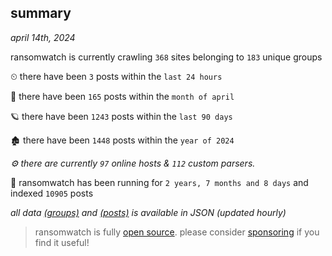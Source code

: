 
## summary
_april 14th, 2024_

ransomwatch is currently crawling `368` sites belonging to `183` unique groups

⏲ there have been `3` posts within the `last 24 hours`

🦈 there have been `165` posts within the `month of april`

🪐 there have been `1243` posts within the `last 90 days`

🏚 there have been `1448` posts within the `year of 2024`

_⚙️ there are currently `97` online hosts & `112` custom parsers._

🦕 ransomwatch has been running for `2 years, 7 months and 8 days` and indexed `10905` posts

_all data  [(groups)](http://ransomwhat.telemetry.ltd/groups) and [(posts)](http://ransomwhat.telemetry.ltd/posts) is available in JSON (updated hourly)_

> ransomwatch is fully [open source](https://github.com/joshhighet/ransomwatch#ransomwatch--). please consider [sponsoring](https://github.com/sponsors/joshhighet) if you find it useful!
